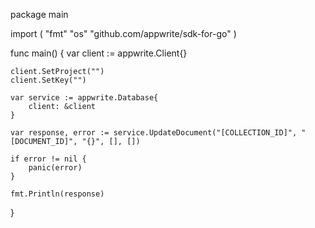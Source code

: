 package main

import (
    "fmt"
    "os"
    "github.com/appwrite/sdk-for-go"
)

func main() {
    var client := appwrite.Client{}

    client.SetProject("")
    client.SetKey("")

    var service := appwrite.Database{
        client: &client
    }

    var response, error := service.UpdateDocument("[COLLECTION_ID]", "[DOCUMENT_ID]", "{}", [], [])

    if error != nil {
        panic(error)
    }

    fmt.Println(response)
}